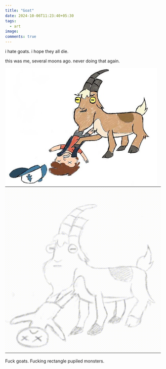 ```yaml
---
title: "Goat"
date: 2024-10-06T11:23:40+05:30
tags:
  - art
image:
comments: true
---
```


i hate goats. i hope they all die.

this was me, several moons ago. never doing that again.

![circa 2003, colorized](/images/post_pics/goat/goat.jpg)
![animated](/images/post_pics/goat/goat.gif)

Fuck goats. Fucking rectangle pupiled monsters.
